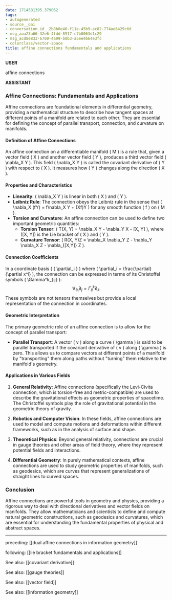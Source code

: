 ```yaml
---
date: 1714581395.379062
tags:
- autogenerated
- source__oai
- conversation_id__2b8b0e46-f11e-45b9-ac82-774ae6429c6d
- msg_aaa23a66-32e6-4fdd-8917-c7b0063d1c29
- msg_acd8e833-6700-4a99-b0b3-a5ee4b64e3fc
- colorclass/vector-space
title: affine connections fundamentals and applications
---
```


**USER**

affine connections


**ASSISTANT**

### Affine Connections: Fundamentals and Applications

Affine connections are foundational elements in differential geometry, providing a mathematical structure to describe how tangent spaces at different points of a manifold are related to each other. They are essential for defining the concept of parallel transport, connection, and curvature on manifolds.

#### Definition of Affine Connections

An affine connection on a differentiable manifold \( M \) is a rule that, given a vector field \( X \) and another vector field \( Y \), produces a third vector field \( \nabla_X Y \). This field \( \nabla_X Y \) is called the covariant derivative of \( Y \) with respect to \( X \). It measures how \( Y \) changes along the direction \( X \).

#### Properties and Characteristics

- **Linearity**: \( \nabla_X Y \) is linear in both \( X \) and \( Y \).
- **Leibniz Rule**: The connection obeys the Leibniz rule in the sense that \( \nabla_X (fY) = f\nabla_X Y + (Xf)Y \) for any smooth function \( f \) on \( M \).
- **Torsion and Curvature**: An affine connection can be used to define two important geometric quantities:
  - **Torsion Tensor**: \( T(X, Y) = \nabla_X Y - \nabla_Y X - [X, Y] \), where \([X, Y]\) is the Lie bracket of \( X \) and \( Y \).
  - **Curvature Tensor**: \( R(X, Y)Z = \nabla_X \nabla_Y Z - \nabla_Y \nabla_X Z - \nabla_{[X,Y]} Z \).

#### Connection Coefficients

In a coordinate basis \( \{ \partial_i \} \) where \( \partial_i = \frac{\partial}{\partial x^i} \), the connection can be expressed in terms of its Christoffel symbols \( \Gamma^k_{ij} \):
$$
\nabla_{\partial_i} \partial_j = \Gamma^k_{ij} \partial_k
$$
These symbols are not tensors themselves but provide a local representation of the connection in coordinates.

#### Geometric Interpretation

The primary geometric role of an affine connection is to allow for the concept of parallel transport:
- **Parallel Transport**: A vector \( v \) along a curve \( \gamma \) is said to be parallel transported if the covariant derivative of \( v \) along \( \gamma \) is zero. This allows us to compare vectors at different points of a manifold by "transporting" them along paths without "turning" them relative to the manifold's geometry.

#### Applications in Various Fields

1. **General Relativity**: Affine connections (specifically the Levi-Civita connection, which is torsion-free and metric-compatible) are used to describe the gravitational effects as geometric properties of spacetime. The Christoffel symbols play the role of gravitational potential in the geometric theory of gravity.

2. **Robotics and Computer Vision**: In these fields, affine connections are used to model and compute motions and deformations within different frameworks, such as in the analysis of surface and shape.

3. **Theoretical Physics**: Beyond general relativity, connections are crucial in gauge theories and other areas of field theory, where they represent potential fields and interactions.

4. **Differential Geometry**: In purely mathematical contexts, affine connections are used to study geometric properties of manifolds, such as geodesics, which are curves that represent generalizations of straight lines to curved spaces.

### Conclusion

Affine connections are powerful tools in geometry and physics, providing a rigorous way to deal with directional derivatives and vector fields on manifolds. They allow mathematicians and scientists to define and compute natural geometric constructions, such as geodesics and curvatures, which are essential for understanding the fundamental properties of physical and abstract spaces.


---

preceding: [[dual affine connections in information geometry]]  


following: [[lie bracket fundamentals and applications]]

See also: [[covariant derivative]]


See also: [[gauge theories]]


See also: [[vector field]]


See also: [[information geometry]]